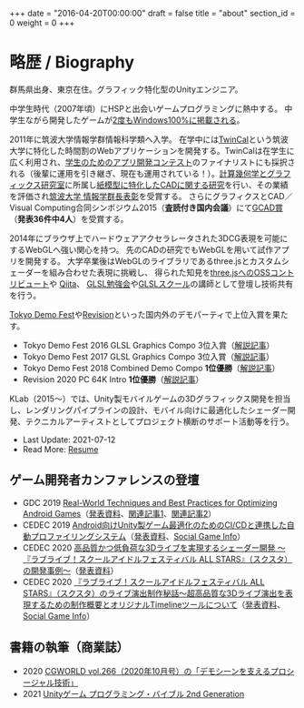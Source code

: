 +++
date = "2016-04-20T00:00:00"
draft = false
title = "about"
section_id = 0
weight = 0
+++

# 略歴 / Biography

群馬県出身、東京在住。グラフィック特化型のUnityエンジニア。

中学生時代（2007年頃）にHSPと出会いゲームプログラミングに熱中する。
中学生ながら開発したゲームが[2度もWindows100%に掲載される](/works/#windows-games)。

2011年に筑波大学情報学群情報科学類へ入学。
在学中には[TwinCal](http://gam0022.net/app/twincal/)という筑波大学に特化した時間割のWebアプリケーションを開発する。TwinCalは在学生に広く利用され、[学生のためのアプリ開発コンテスト](http://acaric-valuator.com/event/studentappcontest2013/)のファイナリストにも採択される（後輩に運用を引き継ぎ、現在も運用されている！）。[計算幾何学とグラフィックス研究室](http://www.cgg.cs.tsukuba.ac.jp/)に所属し[紙模型に特化したCADに関する研究](/works/#research)を行い、その業績を評価され[筑波大学 情報学群長表彰](https://twitter.com/gam0022/status/580638093226692608)を受賞する。
さらにグラフィクスとCAD／Visual Computing合同シンポジウム2015（**査読付き国内会議**）にて[GCAD賞](http://cgvi.jp/gcad/%CD%A5%BD%A8%B8%A6%B5%E6%C8%AF%C9%BD%BE%DE.html#qd40ba36)（**発表36件中4人**）を受賞する。

2014年にブラウザ上でハードウェアアクセラレータされた3DCG表現を可能にするWebGLへ強い関心を持つ。
先のCADの研究でもWebGLを用いて試作アプリを開発する。
大学卒業後はWebGLのライブラリであるthree.jsとカスタムシェーダーを組み合わせた表現に挑戦し、
得られた知見を[three.jsへのOSSコントリビュート](https://github.com/mrdoob/three.js/pulls?q=is%3Apr+author%3Agam0022+is%3Aclosed)や
[Qiita](http://qiita.com/gam0022/items/9875480d33e03fe2113c)、
[GLSL勉強会](http://gam0022.net/blog/2016/02/16/glsl-tech/)や[GLSLスクール](https://webgl.souhonzan.org/entry/?v=0703)の講師として登壇し技術共有を行う。

[Tokyo Demo Fest](http://tokyodemofest.jp)や[Revision](https://2020.revision-party.net/start)といった国内外のデモパーティで上位入賞を果たす。

- Tokyo Demo Fest 2016 GLSL Graphics Compo 3位入賞（[解説記事](/blog/2016/02/24/tokyo-demo-fest/)）
- Tokyo Demo Fest 2017 GLSL Graphics Compo 3位入賞（[解説記事](/blog/2017/02/24/tdf2017/)）
- Tokyo Demo Fest 2018 Combined Demo Compo **1位優勝**（[解説記事](/blog/2018/12/12/tdf2018/)）
- Revision 2020 PC 64K Intro **1位優勝**（[解説記事](/blog/2020/04/30/revision2020/)）

KLab（2015～）では、Unity製モバイルゲームの3Dグラフィックス開発を担当し、レンダリングパイプラインの設計、モバイル向けに最適化したシェーダー開発、テクニカルアーティストとしてプロジェクト横断のサポート活動等を行う。

- Last Update: 2021-07-12
- Read More: [Resume](/resume)

## ゲーム開発者カンファレンスの登壇

- GDC 2019 [Real-World Techniques and Best Practices for Optimizing Android Games](https://schedule2019.gdconf.com/session/real-world-techniques-and-best-practices-for-optimizing-android-games-presented-by-google-inc/865328)（[発表資料](https://www.slideshare.net/klab-tech/continuous-profiling-for-android-game-performance-optimization-216466184)、[関連記事1](https://gam0022.net/blog/2019/03/28/gdc2019/)、[関連記事2](https://www.klab.com/jp/blog/pr/2019/51708260.html)）
- CEDEC 2019 [Android向けUnity製ゲーム最適化のためのCI/CDと連携した自動プロファイリングシステム](https://cedec.cesa.or.jp/2019/session/detail/s5c9cb02154338.html)（[発表資料](https://www.slideshare.net/klab-tech/androidunitycicd)、[Social Game Info](https://gamebiz.jp/?p=249260)）
- CEDEC 2020 [高品質かつ低負荷な3Dライブを実現するシェーダー開発 ～『ラブライブ！スクールアイドルフェスティバル ALL STARS』（スクスタ）の開発事例～](https://cedec.cesa.or.jp/2020/session/detail/s5e4e64530d6ab.html)（[発表資料](https://docs.google.com/presentation/d/e/2PACX-1vSLQNQyqfGCVsqcEuOJLFqvHpASQZ5UZhjAuWnS5C3tYSGWjpmGYmI9ZOkt36hGGe3mWYXqxJgjCCAz/pub?start=false&loop=false&delayms=3000&slide=id.ga37e29a62e_3_91)）
- CEDEC 2020 [『ラブライブ！スクールアイドルフェスティバル ALL STARS』（スクスタ）のライブ演出制作秘話～超高品質な3Dライブ演出を表現するための制作概要とオリジナルTimelineツールについて](https://cedec.cesa.or.jp/2020/session/detail/s5e830d3830b9a)（[発表資料](https://www.klab.com/jp/blog/creative/2020/cedec2020.html)、[Social Game Info](https://gamebiz.jp/?p=275988)）

## 書籍の執筆（商業誌）

- 2020 [CGWORLD vol.266（2020年10月号）の「デモシーンを支えるプロシージャル技術」](https://gam0022.net/blog/2020/09/13/cgworld-vol266/)
- 2021 [Unityゲーム プログラミング・バイブル 2nd Generation](https://gam0022.net/blog/2021/06/08/unity-bible2/)
